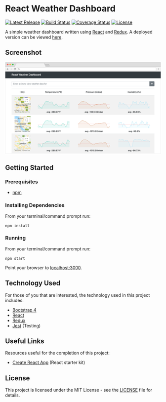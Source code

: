 # React Weather Dashboard

[![Latest Release](https://img.shields.io/github/release/vanillaSlice/ReactWeatherDashboard.svg)](https://github.com/vanillaSlice/ReactWeatherDashboard/releases/latest)
[![Build Status](https://img.shields.io/travis/vanillaSlice/ReactWeatherDashboard/master.svg)](https://travis-ci.org/vanillaSlice/ReactWeatherDashboard)
[![Coverage Status](https://img.shields.io/coveralls/github/vanillaSlice/ReactWeatherDashboard/master.svg)](https://coveralls.io/github/vanillaSlice/ReactWeatherDashboard?branch=master)
[![License](https://img.shields.io/github/license/vanillaSlice/ReactWeatherDashboard.svg)](LICENSE)

A simple weather dashboard written using [React](https://reactjs.org/) and [Redux](https://redux.js.org/). 
A deployed version can be viewed [here](https://vanillaslice.github.io/ReactWeatherDashboard/).

## Screenshot

![Screenshot](/images/screenshot-1.png)

## Getting Started

### Prerequisites

* [npm](https://www.npmjs.com/)

### Installing Dependencies

From your terminal/command prompt run:

```
npm install
```

### Running

From your terminal/command prompt run:

```
npm start
```

Point your browser to [localhost:3000](http://localhost:3000).

## Technology Used

For those of you that are interested, the technology used in this project includes:

* [Bootstrap 4](https://getbootstrap.com/docs/4.0/getting-started/introduction/)
* [React](https://reactjs.org/)
* [Redux](https://redux.js.org/)
* [Jest](https://jestjs.io/) (Testing)

## Useful Links

Resources useful for the completion of this project:

* [Create React App](https://github.com/facebook/create-react-app) (React starter kit)

## License

This project is licensed under the MIT License - see the [LICENSE](LICENSE) file for details.
